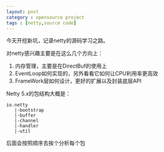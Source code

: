 ```yaml
---
layout: post
category : opensource project
tags : [netty,source code]
---
```

今天开挖新坑，记录netty的源码学习之路。

对netty感兴趣主要是在这么几个方向上：

1. 内存管理，主要是在DirectBuf的使用上
2. EventLoop如何实现的，另外看看它如何让CPU利用率更高效
3. FrameWork层如何设计，更好的扩展以及封装底层API

Netty 5.x的包结构大概是：

    io.netty
       |-bootstrap
       |-buffer
       |-channel
       |-handler
       |-util
后面会按照顺序去挨个分析每个包
